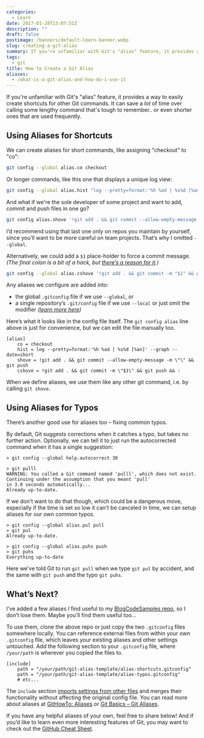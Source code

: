 ```yaml
---
categories:
  - Learn
date: 2017-01-28T13:07:51Z
description: ""
draft: false
postimage: /banners/default-learn-banner.webp
slug: creating-a-git-alias
summary: If you're unfamiliar with Git's "alias" feature, it provides a way to create shortcuts for other Git commands, which can save you a lot of time. They’re easy to setup and maintain too. Let's see how.
tags:
  - git
title: How to Create a Git Alias
aliases:
  - /what-is-a-git-alias-and-how-do-i-use-it
---
```

If you're unfamiliar with Git's "alias" feature, it provides a way to easily create shortcuts for other Git commands. It can save a _lot_ of time over calling some lengthy command that's tough to remember.. or even shorter ones that are used frequently.

## Using Aliases for Shortcuts

We can create aliases for short commands, like assigning "checkout" to "co":

```bash
git config --global alias.co checkout
```

Or longer commands, like this one that displays a unique log view:

```bash
git config --global alias.hist "log --pretty=format:'%h %ad | %s%d [%an]' --graph --date=short"
```

And what if we're the sole developer of some project and want to add, commit and push files in one go?

```bash
git config alias.shove '!git add . && git commit --allow-empty-message -m "" && git push'
```

I’d recommend using that last one only on repos you maintain by yourself, since you’ll want to be more careful on team projects. That’s why I omitted `--global`.

Alternatively, we could add a `$1` place-holder to force a commit message. _(The final colon is a bit of a hack, but_ [_there’s a reason for it_](http://stackoverflow.com/a/25915221/301857)_.)_

```bash
git config --global alias.cshove '!git add . && git commit -m "$1" && git push && :'
```

Any aliases we configure are added into:

- the global `.gitconfig` file if we use `--global`, or
- a single repository’s `.git/config` file if we use `--local` or just omit the modifier _(_[_learn more here_](http://stackoverflow.com/a/2115116/301857)_)_

Here’s what it looks like in the config file itself. The `git config alias` line above is just for convenience, but we can edit the file manually too.

```none
[alias]
    co = checkout
    hist = log --pretty=format:'%h %ad | %s%d [%an]' --graph --date=short
    shove = !git add . && git commit --allow-empty-message -m \"\" && git push
    cshove = !git add . && git commit -m \"$1\" && git push && :
```

When we define aliases, we use them like any other git command, i.e. by calling `git shove`.

## Using Aliases for Typos

There’s another good use for aliases too – fixing common typos.

By default, Git suggests corrections when it catches a typo, but takes no further action. Optionally, we can tell it to just run the autocorrected command when it has a single suggestion:

```none
> git config --global help.autocorrect 30
 
> git pulll
WARNING: You called a Git command named 'pulll', which does not exist.
Continuing under the assumption that you meant 'pull'
in 3.0 seconds automatically...
Already up-to-date.
```

If we don't want to do that though, which could be a dangerous move, especially if the time is set so low it can't be canceled in time, we can setup aliases for our own common typos.

```none
> git config --global alias.pul pull
> git pul
Already up-to-date.
 
> git config --global alias.puhs push
> git puhs
Everything up-to-date
```

Here we've told Git to run `git pull` when we type `git pul` by accident, and the same with `git push` and the typo `git puhs`.

## What’s Next?

I’ve added a few aliases _I_ find useful to my [BlogCodeSamples repo](https://github.com/grantwinney/BlogCodeSamples/tree/master/DevTools/GitAliasTemplate), so I don’t lose them. Maybe you’ll find them useful too...

To use them, clone the above repo or just copy the two `.gitconfig` files somewhere locally. You can reference external files from within your own `.gitconfig` file, which leaves your existing aliases and other settings untouched. Add the following section to your `.gitconfig` file, where `/your/path` is wherever you copied the files to.

```none
[include]
    path = "/your/path/git-alias-template/alias-shortcuts.gitconfig"
    path = "/your/path/git-alias-template/alias-typos.gitconfig"
    # etc...
```

The `include` section [imports settings from other files](https://git-scm.com/docs/git-config#_includes) and merges their functionality without affecting the original config file. You can read more about aliases at [GitHowTo: Aliases](https://githowto.com/aliases) or [Git Basics – Git Aliases](https://git-scm.com/book/en/v2/Git-Basics-Git-Aliases).

If you have any helpful aliases of your own, feel free to share below! And if you’d like to learn even more interesting features of Git, you may want to check out the [GitHub Cheat Sheet](https://github.com/tiimgreen/github-cheat-sheet).
